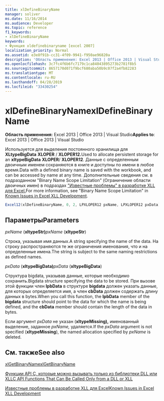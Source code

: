 ```yaml
---
title: xlDefineBinaryName
manager: soliver
ms.date: 11/16/2014
ms.audience: Developer
ms.topic: reference
f1_keywords:
- xlDefineBinaryName
keywords:
- Функция xldefinebinaryname [excel 2007]
localization_priority: Normal
ms.assetid: e3e8f91b-cc31-4f09-9941-f950ae96820a
description: 'Область применения: Excel 2013 | Office 2013 | Visual Studio'
ms.openlocfilehash: 3c7fc4f6b6fc7179c1ca84043895273b2781f8b5
ms.sourcegitcommit: 8657170d071f9bcf680aba50b9c07f2a4fb82283
ms.translationtype: MT
ms.contentlocale: ru-RU
ms.lasthandoff: 04/28/2019
ms.locfileid: "33430254"
---
```

# <a name="xldefinebinaryname"></a><span data-ttu-id="0d6f0-104">xlDefineBinaryName</span><span class="sxs-lookup"><span data-stu-id="0d6f0-104">xlDefineBinaryName</span></span>

 <span data-ttu-id="0d6f0-105">**Область применения:** Excel 2013 | Office 2013 | Visual Studio</span><span class="sxs-lookup"><span data-stu-id="0d6f0-105">**Applies to**: Excel 2013 | Office 2013 | Visual Studio</span></span> 
  
<span data-ttu-id="0d6f0-106">Используется для выделения постоянного хранилища для **XLtypeBigData** **XLOPER** /  **XLOPER12.**</span><span class="sxs-lookup"><span data-stu-id="0d6f0-106">Used to allocate persistent storage for an **xltypeBigData** **XLOPER**/ **XLOPER12**.</span></span> <span data-ttu-id="0d6f0-107">Данные с определенным двоичным именем сохраняются в книге и доступны по имени в любое время.</span><span class="sxs-lookup"><span data-stu-id="0d6f0-107">Data with a defined binary name is saved with the workbook, and can be accessed by name at any time.</span></span> <span data-ttu-id="0d6f0-108">Дополнительные сведения см. в подразданном "Binary Name Scope Limitation" (Ограничение области двоичных имен) в подраздах ["Известные проблемы" в разработке XLL для Excel.](known-issues-in-excel-xll-development.md)</span><span class="sxs-lookup"><span data-stu-id="0d6f0-108">For more information, see "Binary Name Scope Limitation" in [Known Issues in Excel XLL Development](known-issues-in-excel-xll-development.md).</span></span>
  
```cs
Excel12(xlDefineBinaryName, 0, 2, LPXLOPER12 pxName, LPXLOPER12 pxData);
```

## <a name="parameters"></a><span data-ttu-id="0d6f0-109">Параметры</span><span class="sxs-lookup"><span data-stu-id="0d6f0-109">Parameters</span></span>

 <span data-ttu-id="0d6f0-110">_pxName_ (**xltypeStr)**</span><span class="sxs-lookup"><span data-stu-id="0d6f0-110">_pxName_ (**xltypeStr**)</span></span>
  
<span data-ttu-id="0d6f0-111">Строка, указывая имя данных.</span><span class="sxs-lookup"><span data-stu-id="0d6f0-111">A string specifying the name of the data.</span></span> <span data-ttu-id="0d6f0-112">На строку распространяются те же ограничения именования, что и на определенные имена.</span><span class="sxs-lookup"><span data-stu-id="0d6f0-112">The string is subject to the same naming restrictions as defined names.</span></span>
  
 <span data-ttu-id="0d6f0-113">_pxData_ (**xltypeBigData)**</span><span class="sxs-lookup"><span data-stu-id="0d6f0-113">_pxData_ (**xltypeBigData**)</span></span>
  
<span data-ttu-id="0d6f0-114">Структура bigdata, указывав данные, которые необходимо сохранить.</span><span class="sxs-lookup"><span data-stu-id="0d6f0-114">Bigdata structure specifying the data to be stored.</span></span> <span data-ttu-id="0d6f0-115">При вызове этой функции член **lpbData** в структуре **bigdata** должен указать данные, для которых определяется имя, а член **cbData** должен содержать длину данных в bytes.</span><span class="sxs-lookup"><span data-stu-id="0d6f0-115">When you call this function, the **lpbData** member of the **bigdata** structure should point to the data for which the name is being defined, and the **cbData** member should contain the length of the data in bytes.</span></span> 
  
<span data-ttu-id="0d6f0-116">Если аргумент  _pxData_ не указан (**xltypeMissing),** именованный выделение, заданное  _pxName,_ удаляется.</span><span class="sxs-lookup"><span data-stu-id="0d6f0-116">If the  _pxData_ argument is not specified (**xltypeMissing**), the named allocation specified by  _pxName_ is deleted.</span></span> 
  
## <a name="see-also"></a><span data-ttu-id="0d6f0-117">См. также</span><span class="sxs-lookup"><span data-stu-id="0d6f0-117">See also</span></span>



[<span data-ttu-id="0d6f0-118">xlGetBinaryName</span><span class="sxs-lookup"><span data-stu-id="0d6f0-118">xlGetBinaryName</span></span>](xlgetbinaryname.md)


[<span data-ttu-id="0d6f0-119">Функции API C, которые можно вызывать только из библиотеки DLL или XLL</span><span class="sxs-lookup"><span data-stu-id="0d6f0-119">C API Functions That Can Be Called Only from a DLL or XLL</span></span>](c-api-functions-that-can-be-called-only-from-a-dll-or-xll.md)
  
[<span data-ttu-id="0d6f0-120">Известные проблемы в разработке XLL для Excel</span><span class="sxs-lookup"><span data-stu-id="0d6f0-120">Known Issues in Excel XLL Development</span></span>](known-issues-in-excel-xll-development.md)

